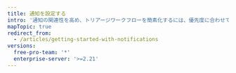 ```yaml
---
title: 通知を設定する
intro: '通知の関連性を高め、トリアージワークフローを簡素化するには、優先度に合わせて通知を設定します。'
mapTopic: true
redirect_from:
  - /articles/getting-started-with-notifications
versions:
  free-pro-team: '*'
  enterprise-server: '>=2.21'
---
```


